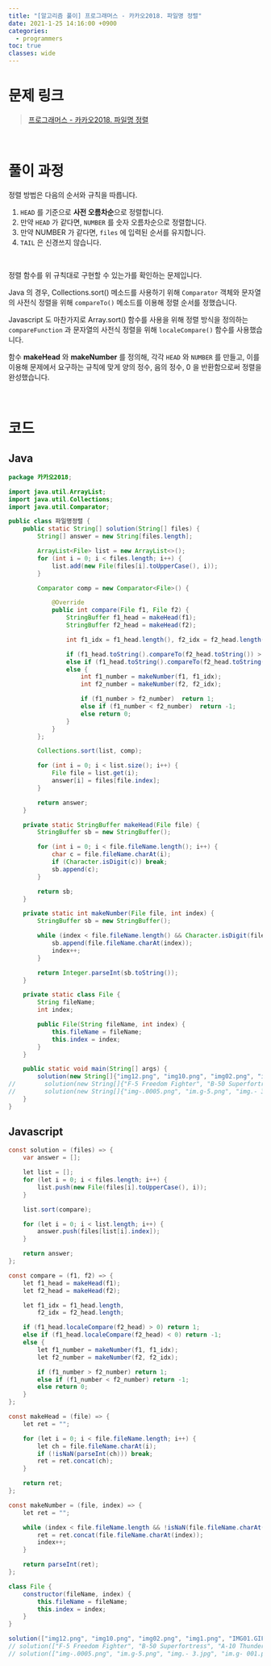 ```yaml
---
title: "[알고리즘 풀이] 프로그래머스 - 카카오2018. 파일명 정렬"
date: 2021-1-25 14:16:00 +0900
categories:
  - programmers
toc: true
classes: wide
---
```


# 문제 링크

> [프로그래머스 - 카카오2018. 파일명 정렬](https://programmers.co.kr/learn/courses/30/lessons/17686?language=javascript)

<br>

# 풀이 과정

정렬 방법은 다음의 순서와 규칙을 따릅니다.

1. `HEAD` 를 기준으로 **사전 오름차순**으로 정렬합니다.
2. 만약 `HEAD` 가 같다면, `NUMBER` 를 숫자 오름차순으로 정렬합니다.
3. 만약 NUMBER 가 같다면, `files` 에 입력된 순서를 유지합니다.
4. `TAIL` 은 신경쓰지 않습니다.

<br>

정렬 함수를 위 규칙대로 구현할 수 있는가를 확인하는 문제입니다.

Java 의 경우, Collections.sort() 메소드를 사용하기 위해 `Comparator` 객체와 문자열의 사전식 정렬을 위해 `compareTo()` 메소드를 이용해 정렬 순서를 정했습니다.

Javascript 도 마찬가지로 Array.sort() 함수를 사용을 위해 정렬 방식을 정의하는 `compareFunction` 과 문자열의 사전식 정렬을 위해 `localeCompare()` 함수를 사용했습니다.

함수 **makeHead** 와 **makeNumber** 를 정의해, 각각 `HEAD` 와 `NUMBER` 를 만들고, 이를 이용해 문제에서 요구하는 규칙에 맞게 양의 정수, 음의 정수, 0 을 반환함으로써 정렬을 완성했습니다.

<br>

# 코드

## Java

```java
package 카카오2018;

import java.util.ArrayList;
import java.util.Collections;
import java.util.Comparator;

public class 파일명정렬 {
    public static String[] solution(String[] files) {
        String[] answer = new String[files.length];

        ArrayList<File> list = new ArrayList<>();
        for (int i = 0; i < files.length; i++) {
            list.add(new File(files[i].toUpperCase(), i));
        }

        Comparator comp = new Comparator<File>() {

            @Override
            public int compare(File f1, File f2) {
                StringBuffer f1_head = makeHead(f1);
                StringBuffer f2_head = makeHead(f2);

                int f1_idx = f1_head.length(), f2_idx = f2_head.length();

                if (f1_head.toString().compareTo(f2_head.toString()) > 0) return 1;
                else if (f1_head.toString().compareTo(f2_head.toString()) < 0) return -1;
                else {
                    int f1_number = makeNumber(f1, f1_idx);
                    int f2_number = makeNumber(f2, f2_idx);

                    if (f1_number > f2_number)  return 1;
                    else if (f1_number < f2_number)  return -1;
                    else return 0;
                }
            }
        };

        Collections.sort(list, comp);

        for (int i = 0; i < list.size(); i++) {
            File file = list.get(i);
            answer[i] = files[file.index];
        }

        return answer;
    }

    private static StringBuffer makeHead(File file) {
        StringBuffer sb = new StringBuffer();

        for (int i = 0; i < file.fileName.length(); i++) {
            char c = file.fileName.charAt(i);
            if (Character.isDigit(c)) break;
            sb.append(c);
        }

        return sb;
    }

    private static int makeNumber(File file, int index) {
        StringBuffer sb = new StringBuffer();

        while (index < file.fileName.length() && Character.isDigit(file.fileName.charAt(index))) {
            sb.append(file.fileName.charAt(index));
            index++;
        }

        return Integer.parseInt(sb.toString());
    }

    private static class File {
        String fileName;
        int index;

        public File(String fileName, int index) {
            this.fileName = fileName;
            this.index = index;
        }
    }

    public static void main(String[] args) {
        solution(new String[]{"img12.png", "img10.png", "img02.png", "img1.png", "IMG01.GIF", "img2.JPG"});
//        solution(new String[]{"F-5 Freedom Fighter", "B-50 Superfortress", "A-10 Thunderbolt II", "F-14 Tomcat"});
//        solution(new String[]{"img-.0005.png", "im.g-5.png", "img.- 3.jpg", "im.g- 001.png"});
    }
}
```

## Javascript

```java
const solution = (files) => {
    var answer = [];

    let list = [];
    for (let i = 0; i < files.length; i++) {
        list.push(new File(files[i].toUpperCase(), i));
    }

    list.sort(compare);

    for (let i = 0; i < list.length; i++) {
        answer.push(files[list[i].index]);
    }

    return answer;
};

const compare = (f1, f2) => {
    let f1_head = makeHead(f1);
    let f2_head = makeHead(f2);

    let f1_idx = f1_head.length,
        f2_idx = f2_head.length;

    if (f1_head.localeCompare(f2_head) > 0) return 1;
    else if (f1_head.localeCompare(f2_head) < 0) return -1;
    else {
        let f1_number = makeNumber(f1, f1_idx);
        let f2_number = makeNumber(f2, f2_idx);

        if (f1_number > f2_number) return 1;
        else if (f1_number < f2_number) return -1;
        else return 0;
    }
};

const makeHead = (file) => {
    let ret = "";

    for (let i = 0; i < file.fileName.length; i++) {
        let ch = file.fileName.charAt(i);
        if (!isNaN(parseInt(ch))) break;
        ret = ret.concat(ch);
    }

    return ret;
};

const makeNumber = (file, index) => {
    let ret = "";

    while (index < file.fileName.length && !isNaN(file.fileName.charAt(index))) {
        ret = ret.concat(file.fileName.charAt(index));
        index++;
    }

    return parseInt(ret);
};

class File {
    constructor(fileName, index) {
        this.fileName = fileName;
        this.index = index;
    }
}

solution(["img12.png", "img10.png", "img02.png", "img1.png", "IMG01.GIF", "img2.JPG"]);
// solution(["F-5 Freedom Fighter", "B-50 Superfortress", "A-10 Thunderbolt II", "F-14 Tomcat"]);
// solution(["img-.0005.png", "im.g-5.png", "img.- 3.jpg", "im.g- 001.png"]);
```
